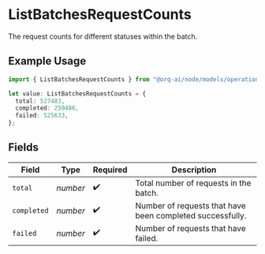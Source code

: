 # ListBatchesRequestCounts

The request counts for different statuses within the batch.

## Example Usage

```typescript
import { ListBatchesRequestCounts } from "@orq-ai/node/models/operations";

let value: ListBatchesRequestCounts = {
  total: 527483,
  completed: 250486,
  failed: 525633,
};
```

## Fields

| Field                                                     | Type                                                      | Required                                                  | Description                                               |
| --------------------------------------------------------- | --------------------------------------------------------- | --------------------------------------------------------- | --------------------------------------------------------- |
| `total`                                                   | *number*                                                  | :heavy_check_mark:                                        | Total number of requests in the batch.                    |
| `completed`                                               | *number*                                                  | :heavy_check_mark:                                        | Number of requests that have been completed successfully. |
| `failed`                                                  | *number*                                                  | :heavy_check_mark:                                        | Number of requests that have failed.                      |